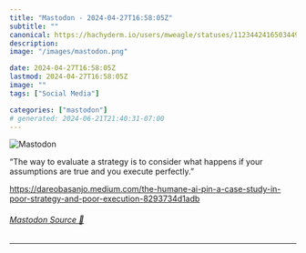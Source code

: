 ```yaml
---
title: "Mastodon - 2024-04-27T16:58:05Z"
subtitle: ""
canonical: https://hachyderm.io/users/mweagle/statuses/112344241650344923
description:
image: "/images/mastodon.png"

date: 2024-04-27T16:58:05Z
lastmod: 2024-04-27T16:58:05Z
image: ""
tags: ["Social Media"]

categories: ["mastodon"]
# generated: 2024-06-21T21:40:31-07:00
---
```

![Mastodon](/images/mastodon.png)

<p>“The way to evaluate a strategy is to consider what happens if your assumptions are true and you execute perfectly.”</p><p><a href="https://dareobasanjo.medium.com/the-humane-ai-pin-a-case-study-in-poor-strategy-and-poor-execution-8293734d1adb" target="_blank" rel="nofollow noopener noreferrer" translate="no"><span class="invisible">https://</span><span class="ellipsis">dareobasanjo.medium.com/the-hu</span><span class="invisible">mane-ai-pin-a-case-study-in-poor-strategy-and-poor-execution-8293734d1adb</span></a></p>


###### [Mastodon Source 🐘](https://hachyderm.io/@mweagle/112344241650344923)

___
